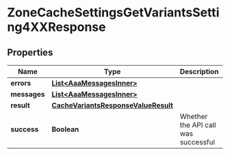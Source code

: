 

# ZoneCacheSettingsGetVariantsSetting4XXResponse


## Properties

| Name | Type | Description | Notes |
|------------ | ------------- | ------------- | -------------|
|**errors** | [**List&lt;AaaMessagesInner&gt;**](AaaMessagesInner.md) |  |  |
|**messages** | [**List&lt;AaaMessagesInner&gt;**](AaaMessagesInner.md) |  |  |
|**result** | [**CacheVariantsResponseValueResult**](CacheVariantsResponseValueResult.md) |  |  |
|**success** | **Boolean** | Whether the API call was successful |  |



